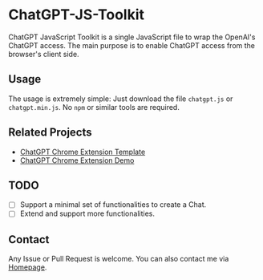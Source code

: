 # ChatGPT-JS-Toolkit

ChatGPT JavaScript Toolkit is a single JavaScript file to wrap the OpenAI's ChatGPT access. The main purpose is to enable ChatGPT access from the browser's client side.

## Usage

The usage is extremely simple: Just download the file `chatgpt.js` or `chatgpt.min.js`. No `npm` or similar tools are required.

## Related Projects

- [ChatGPT Chrome Extension Template]()
- [ChatGPT Chrome Extension Demo]()

## TODO

- [ ] Support a minimal set of functionalities to create a Chat.
- [ ] Extend and support more functionalities.

## Contact

Any Issue or Pull Request is welcome. You can also contact me via [Homepage](https://xieguochao.com/).
